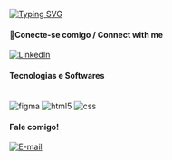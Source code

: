 <a href="https://git.io/typing-svg"><img src="https://readme-typing-svg.herokuapp.com?font=Fira+Code&pause=50&color=FF00F6&width=435&lines=UX%2FUI+Designer;Desenvolvedora+Front-End" alt="Typing SVG" /></a>
<h4 align="left"> 🔌Conecte-se comigo / Connect with me </h4>

[![LinkedIn](https://img.shields.io/badge/-LinkedIn-000?style=for-the-badge&logo=linkedin&logoColor=FF00F6&color:FFF)](https://www.linkedin.com/in/hilarysantiag/)

</div>

<h4 align="left">Tecnologias e Softwares </h4
                              
<div>
<div style="display: inline_block"><br>
<div align="left">
  <img align="center" alt="figma" src="https://img.shields.io/badge/Figma-000000?style=for-the-badge&logo=figma&logoColor=FF00F6" />
  <img align="center" alt="html5" src="https://img.shields.io/badge/HTML5-000000?style=for-the-badge&logo=html5&logoColor=FF00F6" />
  <img align="center" alt="css" src="https://img.shields.io/badge/CSS3-000000?style=for-the-badge&logo=css3&logoColor=FF00F6" />
          
</div>


<div> 
  <h4 align="left">Fale comigo! </h4>
   
[![E-mail](https://img.shields.io/badge/-Email-000?style=for-the-badge&logo=microsoft-outlook&logoColor=FF00F6&color:FFF)](mailto:hilary.pessoal@hotmail.com)


</div>

##



